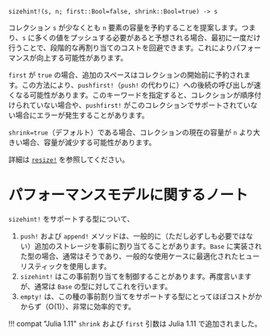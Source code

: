 ```
sizehint!(s, n; first::Bool=false, shrink::Bool=true) -> s
```

コレクション `s` が少なくとも `n` 要素の容量を予約することを提案します。つまり、`s` に多くの値をプッシュする必要があると予想される場合、最初に一度だけ行うことで、段階的な再割り当てのコストを回避できます。これによりパフォーマンスが向上する可能性があります。

`first` が `true` の場合、追加のスペースはコレクションの開始前に予約されます。この方法により、`pushfirst!`（`push!` の代わりに）への後続の呼び出しが速くなる可能性があります。このキーワードを指定すると、コレクションが順序付けられていない場合や、`pushfirst!` がこのコレクションでサポートされていない場合にエラーが発生することがあります。

`shrink=true`（デフォルト）である場合、コレクションの現在の容量が `n` より大きい場合、容量が減少する可能性があります。

詳細は [`resize!`](@ref) を参照してください。

# パフォーマンスモデルに関するノート

`sizehint!` をサポートする型について、

1. `push!` および `append!` メソッドは、一般的に（ただし必ずしも必要ではない）追加のストレージを事前に割り当てることがあります。`Base` に実装された型の場合、通常はそうであり、一般的な使用ケースに最適化されたヒューリスティックを使用します。
2. `sizehint!` はこの事前割り当てを制御することがあります。再度言いますが、通常は `Base` の型に対してこれを行います。
3. `empty!` は、この種の事前割り当てをサポートする型にとってほぼコストがかからず（O(1)）、非常に効率的です。

!!! compat "Julia 1.11"
    `shrink` および `first` 引数は Julia 1.11 で追加されました。

